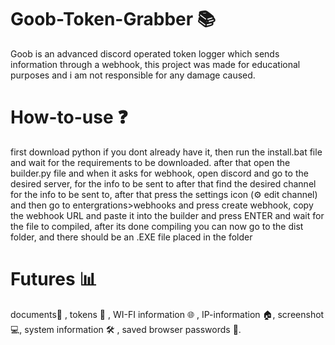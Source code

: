 # Goob-Token-Grabber 📚
Goob is an advanced discord operated token logger which sends information through a webhook, this project was made for educational purposes and i am not responsible for any damage caused.

# How-to-use ❓
first download python if you dont already have it, then run the install.bat file and wait for the requirements to be downloaded.
after that open the builder.py file and when it asks for webhook, open discord and go to the desired server, for the info to be sent to
after that find the desired channel for the info to be sent to, after that press the settings icon (⚙️ edit channel) and then go to 
entergrations>webhooks and press create webhook, copy the webhook URL and paste it into the builder and press ENTER and wait for the file to compiled,
after its done compiling you can now go to the dist folder, and there should be an .EXE file placed in the folder

# Futures 📊
documents📁 , tokens 🍪 , WI-FI information 🌐 , IP-information 🏠, screenshot 💻, system information 🛠️ , saved browser passwords 🎫.
